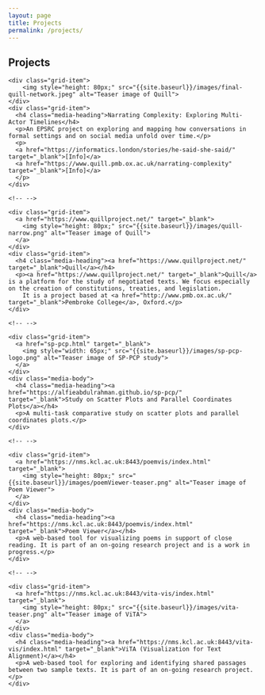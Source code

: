 ```yaml
---
layout: page
title: Projects
permalink: /projects/
---
```

<h2>Projects</h2>

<div class="grid-container-projects">

    <div class="grid-item">
        <img style="height: 80px;" src="{{site.baseurl}}/images/final-quill-network.jpeg" alt="Teaser image of Quill">
    </div>
    <div class="grid-item">
      <h4 class="media-heading">Narrating Complexity: Exploring Multi-Actor Timelines</h4>
      <p>An EPSRC project on exploring and mapping how conversations in formal settings and on social media unfold over time.</p>
      <p>
      <a href="https://informatics.london/stories/he-said-she-said/" target="_blank">[Info]</a>
      <a href="https://www.quill.pmb.ox.ac.uk/narrating-complexity" target="_blank">[Info]</a>
      </p>
    </div> 
    
    <!-- -->
    
    <div class="grid-item">
      <a href="https://www.quillproject.net/" target="_blank">
        <img style="height: 80px;" src="{{site.baseurl}}/images/quill-narrow.png" alt="Teaser image of Quill">
      </a>
    </div>
    <div class="grid-item">
      <h4 class="media-heading"><a href="https://www.quillproject.net/" target="_blank">Quill</a></h4>
      <p><a href="https://www.quillproject.net/" target="_blank">Quill</a> is a platform for the study of negotiated texts. We focus especially on the creation of constitutions, treaties, and legislation.
        It is a project based at <a href="http://www.pmb.ox.ac.uk/" target="_blank">Pembroke College</a>, Oxford.</p>
    </div>

    <!-- -->

    <div class="grid-item">
      <a href="sp-pcp.html" target="_blank">
        <img style="width: 65px;" src="{{site.baseurl}}/images/sp-pcp-logo.png" alt="Teaser image of SP-PCP study">
      </a>
    </div>
    <div class="media-body">
      <h4 class="media-heading"><a href="https://alfieabdulrahman.github.io/sp-pcp/" target="_blank">Study on Scatter Plots and Parallel Coordinates Plots</a></h4>
      <p>A multi-task comparative study on scatter plots and parallel coordinates plots.</p>
    </div>
    
    <!-- -->

    <div class="grid-item">
      <a href="https://nms.kcl.ac.uk:8443/poemvis/index.html" target="_blank">
        <img style="height: 80px;" src="{{site.baseurl}}/images/poemViewer-teaser.png" alt="Teaser image of Poem Viewer">
      </a>
    </div>
    <div class="media-body">
      <h4 class="media-heading"><a href="https://nms.kcl.ac.uk:8443/poemvis/index.html" target="_blank">Poem Viewer</a></h4>
      <p>A web-based tool for visualizing poems in support of close reading. It is part of an on-going research project and is a work in progress.</p>
    </div>
    
    <!-- -->

    <div class="grid-item">
      <a href="https://nms.kcl.ac.uk:8443/vita-vis/index.html" target="_blank">
        <img style="height: 80px;" src="{{site.baseurl}}/images/vita-teaser.png" alt="Teaser image of ViTA">
      </a>
    </div>
    <div class="media-body">
      <h4 class="media-heading"><a href="https://nms.kcl.ac.uk:8443/vita-vis/index.html" target="_blank">ViTA (Visualization for Text Alignment)</a></h4>
      <p>A web-based tool for exploring and identifying shared passages between two sample texts. It is part of an on-going research project.</p>
    </div>
</div>
